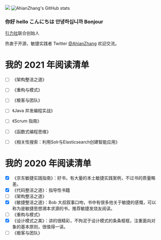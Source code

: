 ![](https://github.githubassets.com/images/modules/notifications/filters-zero.svg) ![AhianZhang's GitHub stats](https://github-readme-stats.vercel.app/api?username=AhianZhang&show_icons=true&theme=gruvbox)


### 你好 hello こんにちは 안녕하십니까 Bonjour
[引力社](https://github.com/yinliwork)联合创始人

热衷于开源，敏捷实践者 Twitter [@AhianZhang](https://twitter.com/AhianZhang) 欢迎交流。



# 我的 2021 年阅读清单

- [ ] 《架构整洁之道》
- [ ] 《重构与模式》
- [ ] 《极客与团队》
- [ ] 《Java 并发编程实战》
- [ ] 《Scrum 指南》
- [ ] 《函数式编程思维》
- [ ] 《相关性搜索：利用Solr与Elasticsearch创建智能应用》


# 我的 2020 年阅读清单
- [x] 《京东敏捷实践指南》：好书，有大量的本土敏捷实践案例，不过书的质量略差。
- [x] 《代码整洁之道》：指导性书籍
- [ ] 《架构整洁之道》
- [x] 《敏捷整洁之道》：Bob 大叔叙事口吻，书中有很多他关于敏捷的感慨，可以称为是敏捷思想溯本求源的书，推荐敏捷发烧友阅读。
- [ ] 《重构与模式》
- [x] 《设计模式之美》：讲的很精彩，不拘泥于设计模式的条条框框，注重面向对象的基本原则，很值得一读。
- [ ] 《极客与团队》
